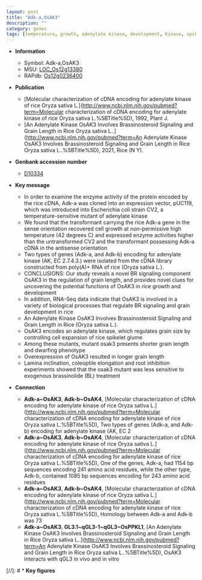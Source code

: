 ```yaml
---
layout: post
title: "Adk-a,OsAK3"
description: ""
category: genes
tags: [temperature, growth, adenylate kinase, development, Kinase, spikelet, grain, grain length, grain size, root, brassinosteroid, BR, Brassinosteroid, BR signaling, lamina, kinase, Brassinosteroid Signaling]
---
```


* **Information**  
    + Symbol: Adk-a,OsAK3  
    + MSU: [LOC_Os12g13380](http://rice.uga.edu/cgi-bin/ORF_infopage.cgi?orf=LOC_Os12g13380)  
    + RAPdb: [Os12g0236400](http://rapdb.dna.affrc.go.jp/viewer/gbrowse_details/irgsp1?name=Os12g0236400)  

* **Publication**  
    + [Molecular characterization of cDNA encoding for adenylate kinase of rice Oryza sativa L.](http://www.ncbi.nlm.nih.gov/pubmed?term=Molecular characterization of cDNA encoding for adenylate kinase of rice Oryza sativa L.%5BTitle%5D), 1992, Plant J.
    + [An Adenylate Kinase OsAK3 Involves Brassinosteroid Signaling and Grain Length in Rice Oryza sativa L..](http://www.ncbi.nlm.nih.gov/pubmed?term=An Adenylate Kinase OsAK3 Involves Brassinosteroid Signaling and Grain Length in Rice Oryza sativa L..%5BTitle%5D), 2021, Rice (N Y).

* **Genbank accession number**  
    + [D10334](http://www.ncbi.nlm.nih.gov/nuccore/D10334)

* **Key message**  
    + In order to examine the enzyme activity of the protein encoded by the rice cDNA, Adk-a was cloned into an expression vector, pUC119, which was introduced into Escherichia coli strain CV2, a temperature-sensitive mutant of adenylate kinase
    + We found that the transformant carrying the rice Adk-a gene in the sense orientation recovered cell growth at non-permissive high temperature (42 degrees C) and expressed enzyme activities higher than the untransformed CV2 and the transformant possessing Adk-a cDNA in the antisense orientation
    + Two types of genes (Adk-a, and Adk-b) encoding for adenylate kinase (AK, EC 2.7.4.3.) were isolated from the cDNA library constructed from poly(A)+ RNA of rice (Oryza sativa L.).
    + CONCLUSIONS: Our study reveals a novel BR signaling component OsAK3 in the regulation of grain length, and provides novel clues for uncovering the potential functions of OsAK3 in rice growth and development
    + In addition, RNA-Seq data indicate that OsAK3 is involved in a variety of biological processes that regulate BR signaling and grain development in rice
    + An Adenylate Kinase OsAK3 Involves Brassinosteroid Signaling and Grain Length in Rice (Oryza sativa L.).
    + OsAK3 encodes an adenylate kinase, which regulates grain size by controlling cell expansion of rice spikelet glume
    + Among these mutants, mutant osak3 presents shorter grain length and dwarfing phenotype
    + Overexpression of OsAK3 resulted in longer grain length
    + Lamina inclination, coleoptile elongation and root inhibition experiments showed that the osak3 mutant was less sensitive to exogenous brassinolide (BL) treatment

* **Connection**  
    + __Adk-a~OsAK3__, __Adk-b~OsAK4__, [Molecular characterization of cDNA encoding for adenylate kinase of rice Oryza sativa L.](http://www.ncbi.nlm.nih.gov/pubmed?term=Molecular characterization of cDNA encoding for adenylate kinase of rice Oryza sativa L.%5BTitle%5D), Two types of genes (Adk-a, and Adk-b) encoding for adenylate kinase (AK, EC 2
    + __Adk-a~OsAK3__, __Adk-b~OsAK4__, [Molecular characterization of cDNA encoding for adenylate kinase of rice Oryza sativa L.](http://www.ncbi.nlm.nih.gov/pubmed?term=Molecular characterization of cDNA encoding for adenylate kinase of rice Oryza sativa L.%5BTitle%5D), One of the genes, Adk-a, had 1154 bp sequences encoding 241 amino acid residues, while the other type, Adk-b, contained 1085 bp sequences encoding for 243 amino acid residues
    + __Adk-a~OsAK3__, __Adk-b~OsAK4__, [Molecular characterization of cDNA encoding for adenylate kinase of rice Oryza sativa L.](http://www.ncbi.nlm.nih.gov/pubmed?term=Molecular characterization of cDNA encoding for adenylate kinase of rice Oryza sativa L.%5BTitle%5D), Homology between Adk-a and Adk-b was 73
    + __Adk-a~OsAK3__, __GL3.1~qGL3-1~qGL3~OsPPKL1__, [An Adenylate Kinase OsAK3 Involves Brassinosteroid Signaling and Grain Length in Rice Oryza sativa L..](http://www.ncbi.nlm.nih.gov/pubmed?term=An Adenylate Kinase OsAK3 Involves Brassinosteroid Signaling and Grain Length in Rice Oryza sativa L..%5BTitle%5D),  OsAK3 interacts with qGL3 in vivo and in vitro

[//]: # * **Key figures**  


